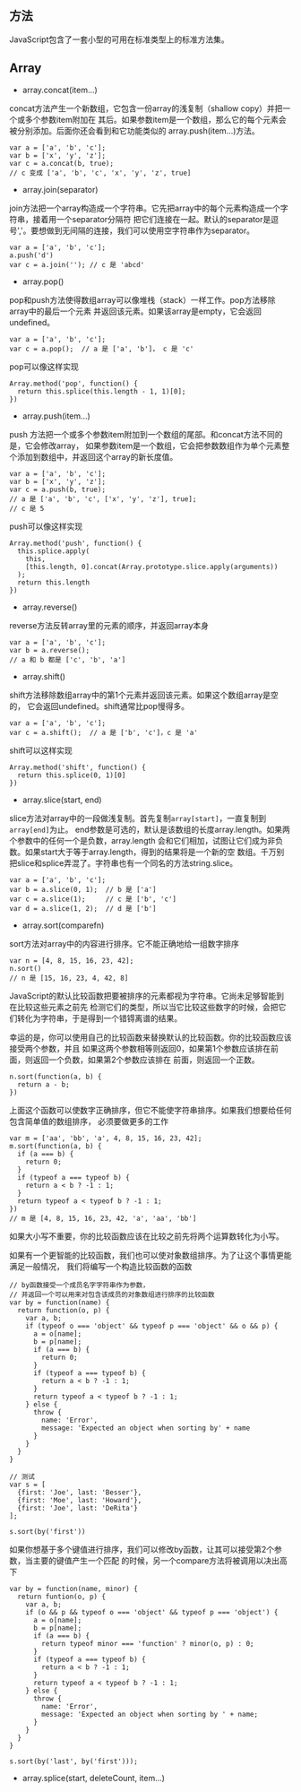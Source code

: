 

## 方法

JavaScript包含了一套小型的可用在标准类型上的标准方法集。

## Array

- array.concat(item...)

concat方法产生一个新数组，它包含一份array的浅复制（shallow copy）并把一个或多个参数item附加在
其后。如果参数item是一个数组，那么它的每个元素会被分别添加。后面你还会看到和它功能类似的
array.push(item...)方法。
```
var a = ['a', 'b', 'c'];
var b = ['x', 'y', 'z'];
var c = a.concat(b, true);
// c 变成 ['a', 'b', 'c', 'x', 'y', 'z', true]
```

- array.join(separator)

join方法把一个array构造成一个字符串。它先把array中的每个元素构造成一个字符串，接着用一个separator分隔符
把它们连接在一起。默认的separator是逗号','。要想做到无间隔的连接，我们可以使用空字符串作为separator。
```
var a = ['a', 'b', 'c'];
a.push('d')
var c = a.join(''); // c 是 'abcd'
```

- array.pop()

pop和push方法使得数组array可以像堆栈（stack）一样工作。pop方法移除array中的最后一个元素
并返回该元素。如果该array是empty，它会返回undefined。
```
var a = ['a', 'b', 'c'];
var c = a.pop();  // a 是 ['a', 'b']， c 是 'c'
```
pop可以像这样实现
```
Array.method('pop', function() {
  return this.splice(this.length - 1, 1)[0];
})
```

- array.push(item...)

push 方法把一个或多个参数item附加到一个数组的尾部。和concat方法不同的是，它会修改array，
如果参数item是一个数组，它会把参数数组作为单个元素整个添加到数组中，并返回这个array的新长度值。
```
var a = ['a', 'b', 'c'];
var b = ['x', 'y', 'z'];
var c = a.push(b, true);
// a 是 ['a', 'b', 'c', ['x', 'y', 'z'], true];
// c 是 5
```

push可以像这样实现
```
Array.method('push', function() {
  this.splice.apply(
    this,
    [this.length, 0].concat(Array.prototype.slice.apply(arguments))
  );
  return this.length
})
```

- array.reverse()

reverse方法反转array里的元素的顺序，并返回array本身
```
var a = ['a', 'b', 'c'];
var b = a.reverse();
// a 和 b 都是 ['c', 'b', 'a']
```

- array.shift()

shift方法移除数组array中的第1个元素并返回该元素。如果这个数组array是空的，
它会返回undefined。shift通常比pop慢得多。
```
var a = ['a', 'b', 'c'];
var c = a.shift();  // a 是 ['b', 'c']，c 是 'a'
```

shift可以这样实现
```
Array.method('shift', function() {
  return this.splice(0, 1)[0]
})
```

- array.slice(start, end)

slice方法对array中的一段做浅复制。首先复制`array[start]`，一直复制到`array[end]`为止。
end参数是可选的，默认是该数组的长度array.length。如果两个参数中的任何一个是负数，array.length
会和它们相加，试图让它们成为非负数。如果start大于等于array.length，得到的结果将是一个新的空
数组。千万别把slice和splice弄混了。字符串也有一个同名的方法string.slice。
```
var a = ['a', 'b', 'c'];
var b = a.slice(0, 1);  // b 是 ['a']
var c = a.slice(1);     // c 是 ['b', 'c']
var d = a.slice(1, 2);  // d 是 ['b']
```

- array.sort(comparefn)

sort方法对array中的内容进行排序。它不能正确地给一组数字排序
```
var n = [4, 8, 15, 16, 23, 42];
n.sort()
// n 是 [15, 16, 23, 4, 42, 8]
```
JavaScript的默认比较函数把要被排序的元素都视为字符串。它尚未足够智能到在比较这些元素之前先
检测它们的类型，所以当它比较这些数字的时候，会把它们转化为字符串，于是得到一个错锝离谱的结果。

幸运的是，你可以使用自己的比较函数来替换默认的比较函数。你的比较函数应该接受两个参数，并且
如果这两个参数相等则返回0，如果第1个参数应该排在前面，则返回一个负数，如果第2个参数应该排在
前面，则返回一个正数。
```
n.sort(function(a, b) {
  return a - b;
})
```
上面这个函数可以使数字正确排序，但它不能使字符串排序。如果我们想要给任何包含简单值的数组排序，
必须要做更多的工作
```
var m = ['aa', 'bb', 'a', 4, 8, 15, 16, 23, 42];
m.sort(function(a, b) {
  if (a === b) {
    return 0;
  }
  if (typeof a === typeof b) {
    return a < b ? -1 : 1;
  }
  return typeof a < typeof b ? -1 : 1;
})
// m 是 [4, 8, 15, 16, 23, 42, 'a', 'aa', 'bb']
```
如果大小写不重要，你的比较函数应该在比较之前先将两个运算数转化为小写。

如果有一个更智能的比较函数，我们也可以使对象数组排序。为了让这个事情更能满足一般情况，
我们将编写一个构造比较函数的函数
```
// by函数接受一个成员名字字符串作为参数，
// 并返回一个可以用来对包含该成员的对象数组进行排序的比较函数
var by = function(name) {
  return function(o, p) {
    var a, b;
    if (typeof o === 'object' && typeof p === 'object' && o && p) {
      a = o[name];
      b = p[name];
      if (a === b) {
        return 0;
      }
      if (typeof a === typeof b) {
        return a < b ? -1 : 1;
      }
      return typeof a < typeof b ? -1 : 1;
    } else {
      throw {
        name: 'Error',
        message: 'Expected an object when sorting by' + name
      }
    }
  }
}

// 测试
var s = [
  {first: 'Joe', last: 'Besser'},
  {first: 'Moe', last: 'Howard'},
  {first: 'Joe', last: 'DeRita'}
];

s.sort(by('first'))
```

如果你想基于多个键值进行排序，我们可以修改by函数，让其可以接受第2个参数，当主要的键值产生一个匹配
的时候，另一个compare方法将被调用以决出高下
```
var by = function(name, minor) {
  return funtion(o, p) {
    var a, b;
    if (o && p && typeof o === 'object' && typeof p === 'object') {
      a = o[name];
      b = p[name];
      if (a === b) {
        return typeof minor === 'function' ? minor(o, p) : 0;
      }
      if (typeof a === typeof b) {
        return a < b ? -1 : 1;
      }
      return typeof a < typeof b ? -1 : 1;
    } else {
      throw {
        name: 'Error',
        message: 'Expected an object when sorting by ' + name;
      }
    }
  }
}

s.sort(by('last', by('first')));
```

- array.splice(start, deleteCount, item...)
